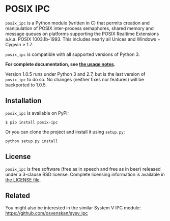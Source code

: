 # POSIX IPC

`posix_ipc` is a Python module (written in C) that permits creation and manipulation of POSIX inter-process semaphores, shared memory and message queues on platforms supporting the POSIX Realtime Extensions a.k.a. POSIX 1003.1b-1993. This includes nearly all Unices and Windows + Cygwin ≥ 1.7.

`posix_ipc` is compatible with all supported versions of Python 3.

**For complete documentation, see [the usage notes](USAGE.md).**

Version 1.0.5 runs under Python 3 and 2.7, but is the last version of `posix_ipc` to do so. No changes (neither fixes nor features) will be backported to 1.0.5.

## Installation

`posix_ipc` is available on PyPI:

`$ pip install posix-ipc`

Or you can clone the project and install it using `setup.py`:

`python setup.py install`

## License

`posix_ipc` is free software (free as in speech and free as in beer) released under a 3-clause BSD license. Complete licensing information is available in [the LICENSE file](LICENSE).

## Related

You might also be interested in the similar System V IPC module: https://github.com/osvenskan/sysv_ipc
